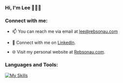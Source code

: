 ### Hi, I'm Lee 👋🧑‍💻


<h3 align="left">Connect with me:</h3>

- 📫 You can reach me via email at lee@rebsonau.com

- 💼 Connect with me on [LinkedIn](https://www.linkedin.com/in/leeokelly).

- 🌐 Visit my personal website at [Rebsonau.com](https://www.rebsonau.com).

<h3 align="left">Languages and Tools:</h3>

[![My Skills](https://skillicons.dev/icons?i=js,html,css,react,express,nodejs,git,postgres,prisma,github,figma,ai,ps,vscode,svg,stackoverflow,sketchup,autocad,discord,linkedin&perline=5)](https://skillicons.dev)

